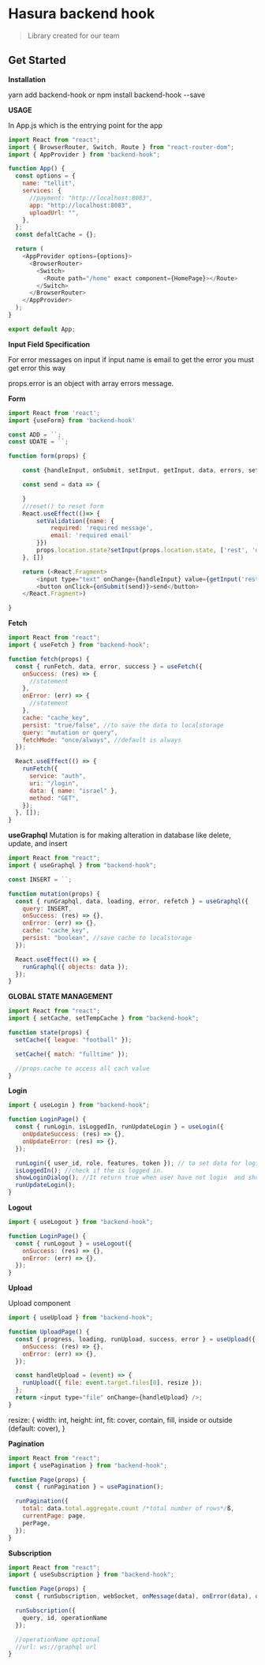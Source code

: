 # Hasura backend hook

> Library created for our team

## Get Started

**Installation**

yarn add backend-hook
or
npm install backend-hook --save

**USAGE**

In App.js which is the entrying point for the app

```javascript
import React from "react";
import { BrowserRouter, Switch, Route } from "react-router-dom";
import { AppProvider } from "backend-hook";

function App() {
  const options = {
    name: "tellit",
    services: {
      //payment: "http://localhost:8083",
      app: "http://localhost:8083",
      uploadUrl: "",
    },
  };
  const defaltCache = {};

  return (
    <AppProvider options={options}>
      <BrowserRouter>
        <Switch>
          <Route path="/home" exact component={HomePage}></Route>
        </Switch>
      </BrowserRouter>
    </AppProvider>
  );
}

export default App;
```

**Input Field Specification**

For error messages on input
if input name is email to get the error you must get error this way

props.error is an object with array errors message.

**Form**

```javascript
import React from 'react';
import {useForm} from 'backend-hook'

const ADD = ``;
const UDATE = ``;

function form(props) {

    const {handleInput, onSubmit, setInput, getInput, data, errors, setValidation, reset} = useForm()

    const send = data => {

    }
    //reset() to reset form
    React.useEffect(()=> {
        setValidation({name: {
            required: 'required message',
            email: 'required email'
        }})
        props.location.state?setInput(props.location.state, ['rest', 'description']):''
    }, [])

    return (<React.Fragment>
        <input type="text" onChange={handleInput} value={getInput('rest')} name="rest" error={errors}>
        <button onClick={onSubmit(send)}>send</button>
    </React.Fragment>)

}
```

**Fetch**

```javascript
import React from "react";
import { useFetch } from "backend-hook";

function fetch(props) {
  const { runFetch, data, error, success } = useFetch({
    onSuccess: (res) => {
      //statement
    },
    onError: (err) => {
      //statement
    },
    cache: "cache_key",
    persist: "true/false", //to save the data to localstorage
    query: "mutation or query",
    fetchMode: "once/always", //default is always
  });

  React.useEffect(() => {
    runFetch({
      service: "auth",
      uri: "/login",
      data: { name: "israel" },
      method: "GET",
    });
  }, []);
}
```

**useGraphql**
Mutation is for making alteration in database like delete, update, and insert

```javascript
import React from "react";
import { useGraphql } from "backend-hook";

const INSERT = ``;

function mutation(props) {
  const { runGraphql, data, loading, error, refetch } = useGraphql({
    query: INSERT,
    onSuccess: (res) => {},
    onError: (err) => {},
    cache: "cache_key",
    persist: "boolean", //save cache to localstorage
  });

  React.useEffect(() => {
    runGraphql({ objects: data });
  });
}
```

**GLOBAL STATE MANAGEMENT**

```javascript
import React from "react";
import { setCache, setTempCache } from "backend-hook";

function state(props) {
  setCache({ league: "football" });

  setCache({ match: "fulltime" });

  //props.cache to access all cach value
}
```

**Login**

```javascript
import { useLogin } from "backend-hook";

function LoginPage() {
  const { runLogin, isLoggedIn, runUpdateLogin } = useLogin({
    onUpdateSuccess: (res) => {},
    onUpdateError: (res) => {},
  });

  runLogin({ user_id, role, features, token }); // to set data for login;
  isLoggedIn(); //check if the is logged in.
  showLoginDialog(); //It return true when user have not login  and show dialog box with cache property anonymousDialog
  runUpdateLogin();
}
```

**Logout**

```javascript
import { useLogout } from "backend-hook";

function LoginPage() {
  const { runLogout } = useLogout({
    onSuccess: (res) => {},
    onError: (err) => {},
  });
}
```

**Upload**

Upload component

```javascript
import { useUpload } from "backend-hook";

function UploadPage() {
  const { progress, loading, runUpload, success, error } = useUpload({
    onSuccess: (res) => {},
    onError: (err) => {},
  });

  const handleUpload = (event) => {
    runUpload({ file: event.target.files[0], resize });
  };
  return <input type="file" onChange={handleUpload} />;
}
```

resize: {
width: int,
height: int,
fit: cover, contain, fill, inside or outside (default: cover),
}

**Pagination**

```javascript
import React from "react";
import { usePagination } from "backend-hook";

function Page(props) {
  const { runPagination } = usePagination();

  runPagination({
    total: data.total.aggregate.count /*total number of rows*/ß,
    currentPage: page,
    perPage,
  });
}
```

**Subscription**

```javascript
import React from "react";
import { useSubscription } from "backend-hook";

function Page(props) {
  const { runSubscription, webSocket, onMessage(data), onError(data), onConnected(), onConnectionStatus() } = useSubscription({option, url});

  runSubscription({
    query, id, operationName
  });

  //operationName optional
  //url: ws://graphql url
}
```
